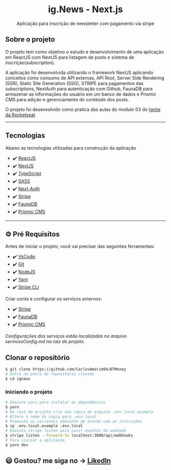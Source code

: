 
<h1 align="center">
    ig.News - Next.js
</h1>
<p align="center">Aplicação para inscrição de newsletter com pagamento via stripe</p>


## Sobre o projeto

O projeto tem como objetivo o estudo e desenvolvimento de uma aplicação em ReactJS com NextJS para listagem de posts e sistema de inscrição(subscription).

A aplicação foi desenvolvida utilizando o framework NextJS aplicando conceitos como consumo de API externas, API Root, Server Side Rendering (SSR), Static Site Generation (SSG), STRIPE para pagamentos das subscriptions, NextAuth para autenticação com Github, FaunaDB para armazenar as informações do usuário em um banco de dados e Prismic CMS para adição e gerenciamento do conteúdo dos posts.

O projeto foi desenvolvido como pratica das aulas do modulo 03 do [Ignite da Rocketseat](https://rocketseat.com.br/)

---

## Tecnologias

Abaixo as tecnologias utilizadas para construção da aplicação

- ✔️ [ReactJS](https://reactjs.org/)
- ✔️ [NextJS](https://nextjs.org/)
- ✔️ [TypeScript](https://www.typescriptlang.org/)
- ✔️ [SASS](https://sass-lang.com/)
- ✔️ [Next-Auth](https://next-auth.js.org/)
- ✔️ [Stripe](https://stripe.com/)
- ✔️ [FaunaDB](https://fauna.com/)
- ✔️ [Prismic CMS](https://prismic.io/)

---


## ⚙ Pré Requisitos

Antes de iniciar o projeto, você vai precisar das seguintes ferramentas:

- ✔️ [VsCode](https://code.visualstudio.com/download);
- ✔️ [Git](https://git-scm.com/)
- ✔️ [NodeJS](https://nodejs.org/en/download/)
- ✔️ [Yarn](https://classic.yarnpkg.com)
- ✔️ [Stripe CLI](https://stripe.com/docs/stripe-cli)

Criar conta e configurar os serviços externos:

- ✔️ [Stripe](https://stripe.com/)
- ✔️ [FaunaDB](https://fauna.com/)
- ✔️ [Prismic CMS](https://prismic.io/)

*Configurações dos serviços estão localizadas no arquivo servicesConfig.md na raiz do projeto.*


## Clonar o repositório

```bash
$ git clone https://github.com/CarlosAmorim94/DTMoney
# Entre na pasta do repositório clonado
$ cd ignews
```

### Iniciando o projeto

```bash
# Execute yarn para instalar as dependências
$ yarn
# Na raiz do projeto crie uma copia do arquivo .env.local.example
# Altere o nome da copia para .env.local
# Preencha as variáveis ambiente de acordo com as instruções
$ cp .env.local.example .env.local
# Execute stripe listen para ouvir eventos do webhook
$ stripe listen --forward-to localhost:3000/api/webhooks 
# Para iniciar a aplicação
$ yarn dev
```

## 😃 Gostou? me siga no -> [Likedln](https://www.linkedin.com/in/CarlosAmorim94/)